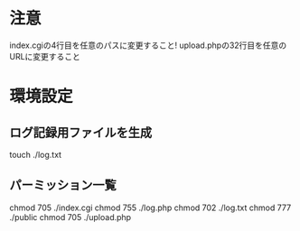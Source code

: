 # 注意
index.cgiの4行目を任意のパスに変更すること!
upload.phpの32行目を任意のURLに変更すること

# 環境設定
## ログ記録用ファイルを生成
touch ./log.txt
## パーミッション一覧
chmod 705 ./index.cgi
chmod 755 ./log.php
chmod 702 ./log.txt
chmod 777 ./public
chmod 705 ./upload.php
